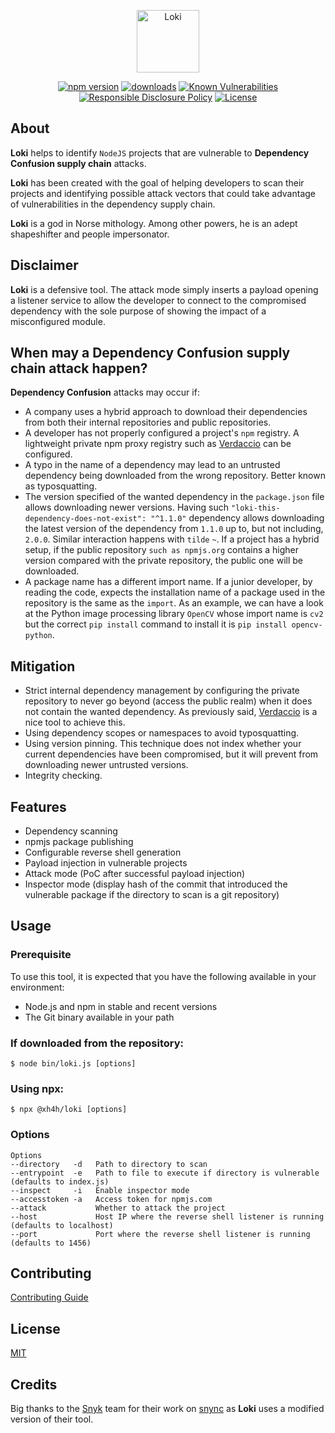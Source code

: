 <div align="center">
    <p> <img src="https://user-images.githubusercontent.com/20613820/195701467-fb6cb616-7708-4beb-8a2c-1f43b6e424ef.png" alt="Loki" width="100"/> </p>

</div>

<div align="center">
 <a href="https://www.npmjs.org/package/@xh4h/loki"><img src="https://badgen.net/npm/v/@xh4h/loki" alt="npm version"/></a>
 <a href="https://www.npmjs.org/package/@xh4h/loki"><img src="https://badgen.net/npm/dt/@xh4h/loki" alt="downloads"/></a>
 <a href="https://snyk.io/test/github/xh4h/Loki"><img src="https://snyk.io/test/github/xh4h/Loki/badge.svg" alt="Known Vulnerabilities"/></a>
 <a href="./SECURITY.md"><img src="https://img.shields.io/badge/Security-Responsible%20Disclosure-yellow.svg" alt="Responsible Disclosure Policy" /></a>
 <a href="./LICENSE"><img src="https://badgen.net/github/license/Xh4H/Loki" alt="License" /></a>
</div>

## About
**Loki** helps to identify `NodeJS` projects that are vulnerable to **Dependency Confusion supply chain** attacks.

**Loki** has been created with the goal of helping developers to scan their projects and identifying possible attack vectors that could take advantage of vulnerabilities in the dependency supply chain.

**Loki** is a god in Norse mithology. Among other powers, he is an adept shapeshifter and people impersonator.
## Disclaimer
**Loki** is a defensive tool. The attack mode simply inserts a payload opening a listener service to allow the developer to connect to the compromised dependency with the sole purpose of showing the impact of a misconfigured module.

## When may a Dependency Confusion supply chain attack happen?
**Dependency Confusion** attacks may occur if:
* A company uses a hybrid approach to download their dependencies from both their internal repositories and public repositories.
* A developer has not properly configured a project's `npm` registry. A lightweight private npm proxy registry such as [Verdaccio](https://verdaccio.org/) can be configured.
* A typo in the name of a dependency may lead to an untrusted dependency being downloaded from the wrong repository. Better known as typosquatting.
* The version specified of the wanted dependency in the `package.json` file allows downloading newer versions. Having such `"loki-this-dependency-does-not-exist": "^1.1.0"` dependency allows downloading the latest version of the dependency from `1.1.0` up to, but not including, `2.0.0`. Similar interaction happens with `tilde` `~`. If a project has a hybrid setup, if the public repository `such as npmjs.org` contains a higher version compared with the private repository, the public one will be downloaded.
* A package name has a different import name. If a junior developer, by reading the code, expects the installation name of a package used in the repository is the same as the `import`. As an example, we can have a look at the Python image processing library `OpenCV` whose import name is `cv2` but the correct `pip install` command to install it is `pip install opencv-python`.

## Mitigation
* Strict internal dependency management by configuring the private repository to never go beyond (access the public realm) when it does not contain the wanted dependency. As previously said, [Verdaccio](https://verdaccio.org/) is a nice tool to achieve this.
* Using dependency scopes or namespaces to avoid typosquatting.
* Using version pinning. This technique does not index whether your current dependencies have been compromised, but it will prevent from downloading newer untrusted versions.
* Integrity checking. 

## Features

* Dependency scanning
* npmjs package publishing
* Configurable reverse shell generation
* Payload injection in vulnerable projects
* Attack mode (PoC after successful payload injection)
* Inspector mode (display hash of the commit that introduced the vulnerable package if the directory to scan is a git repository)

## Usage
### Prerequisite
To use this tool, it is expected that you have the following available in your environment:

- Node.js and npm in stable and recent versions
- The Git binary available in your path

### If downloaded from the repository:
```
$ node bin/loki.js [options]
```
### Using npx:
```
$ npx @xh4h/loki [options]
```

### Options
```
Options
--directory   -d   Path to directory to scan
--entrypoint  -e   Path to file to execute if directory is vulnerable (defaults to index.js)
--inspect     -i   Enable inspector mode
--accesstoken -a   Access token for npmjs.com
--attack           Whether to attack the project
--host             Host IP where the reverse shell listener is running (defaults to localhost)
--port             Port where the reverse shell listener is running (defaults to 1456)
```


## Contributing
[Contributing Guide](CONTRIBUTING.md)

## License
[MIT](LICENSE)

## Credits
Big thanks to the [Snyk](https://snyk.io/) team for their work on [snync](https://github.com/snyk-labs/snync) as **Loki** uses a modified version of their tool.
